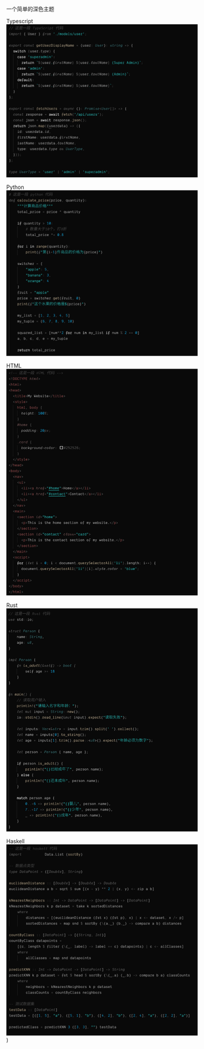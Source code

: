 一个简单的深色主题

Typescript
![](images/example-code-ts-0.0.4.png)

Python
![](images/example-code-python-0.0.4.png)

HTML
![](images/example-code-html-0.0.4.png)

Rust
![](images/example-code-rust-0.0.4.png)

Haskell
![](images/example-code-haskell-0.0.4.png))
